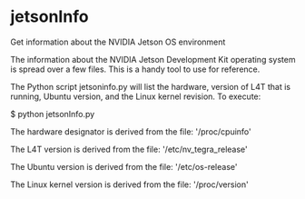 # jetsonInfo
Get information about the NVIDIA Jetson OS environment

The information about the NVIDIA Jetson Development Kit operating system is spread over a few files. This is a handy tool to use for reference.

The Python script jetsoninfo.py will list the hardware, version of L4T that is running, Ubuntu version, and the Linux kernel revision. To execute:

$ python jetsonInfo.py

The hardware designator is derived from the file: '/proc/cpuinfo'

The L4T version is derived from the file: '/etc/nv_tegra_release'

The Ubuntu version is derived from the file: '/etc/os-release'

The Linux kernel version is derived from the file: '/proc/version'
